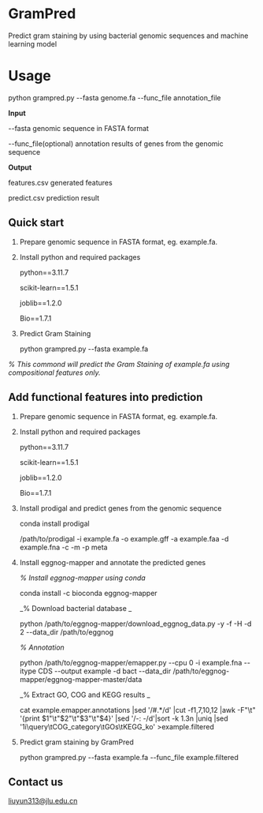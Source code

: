 # GramPred
Predict gram staining by using bacterial genomic sequences and machine learning model

# Usage 
python grampred.py --fasta genome.fa --func_file annotation_file

**Input**

--fasta genomic sequence in FASTA format 

--func_file(optional) annotation results of genes from the genomic sequence

**Output**

features.csv generated features 

predict.csv prediction result 

## Quick start
1. Prepare genomic sequence in FASTA format, eg. example.fa.
2. Install python and required packages

    python==3.11.7
   
    scikit-learn==1.5.1
  
    joblib==1.2.0
  
    Bio==1.7.1
  
3. Predict Gram Staining
   
    python grampred.py --fasta example.fa

_% This commond will predict the Gram Staining of example.fa using compositional features only._


## Add functional features into prediction
1. Prepare genomic sequence in FASTA format, eg. example.fa.
2. Install python and required packages

   python==3.11.7
   
    scikit-learn==1.5.1
  
    joblib==1.2.0
  
    Bio==1.7.1
   
3. Install prodigal and predict genes from the genomic sequence

    conda install prodigal

    /path/to/prodigal -i example.fa -o example.gff -a example.faa -d example.fna -c -m -p meta
   
4. Install eggnog-mapper and annotate the predicted genes

   _% Install eggnog-mapper using conda_
   
   conda install -c bioconda eggnog-mapper

   _% Download bacterial database _

   python /path/to/eggnog-mapper/download_eggnog_data.py -y -f -H -d 2 --data_dir /path/to/eggnog

   _% Annotation_ 

   python /path/to/eggnog-mapper/emapper.py --cpu 0 -i example.fna --itype CDS --output example -d bact --data_dir /path/to/eggnog-mapper/eggnog-mapper-master/data

   _% Extract GO, COG and KEGG results _

   cat example.emapper.annotations |sed '/#.*/d' |cut -f1,7,10,12 |awk -F"\t" '{print $1"\t"$2"\t"$3"\t"$4}' |sed '/-: -/d'|sort -k 1.3n |uniq |sed '1i\query\tCOG_category\tGOs\tKEGG_ko' >example.filtered
   
5. Predict gram staining by GramPred

   python grampred.py --fasta example.fa --func_file example.filtered

## Contact us
liuyun313@jlu.edu.cn
